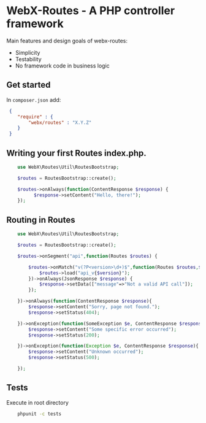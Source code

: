 # WebX-Routes - A PHP controller framework

Main features and design goals of webx-routes:
* Simplicity
* Testability
* No framework code in business logic

## Get started

In `composer.json` add:

```json
 {
    "require" : {
        "webx/routes" : "X.Y.Z"
    }
 }
```

## Writing your first Routes index.php.

```php
    use WebX\Routes\Util\RoutesBootstrap;

    $routes = RoutesBootstrap::create();

    $routes->onAlways(function(ContentResponse $response) {
          $response->setContent("Hello, there!");
    });

```

## Routing in Routes
```php
    use WebX\Routes\Util\RoutesBootstrap;

    $routes = RoutesBootstrap::create();

    $routes->onSegment("api",function(Routes $routes) {

        $routes->onMatch("v(?P<version>\d+)$",function(Routes $routes,$version) {
            $routes->load("api_v{$version}");
        })->onAlways(JsonResponse $response) {
            $response->setData(["message"=>"Not a valid API call"]);
        });

    })->onAlways(function(ContentResponse $response){
        $response->setContent("Sorry, page not found.");
        $response->setStatus(404);

    })->onException(function(SomeException $e, ContentResponse $response){
        $response->setContent("Some specific error occurred");
        $response->setStatus(200);

    })->onException(function(Exception $e, ContentResponse $response){
        $response->setContent("Unknown occurred");
        $response->setStatus(500);

    });

```

## Tests
Execute in root directory
```bash
    phpunit -c tests
```





